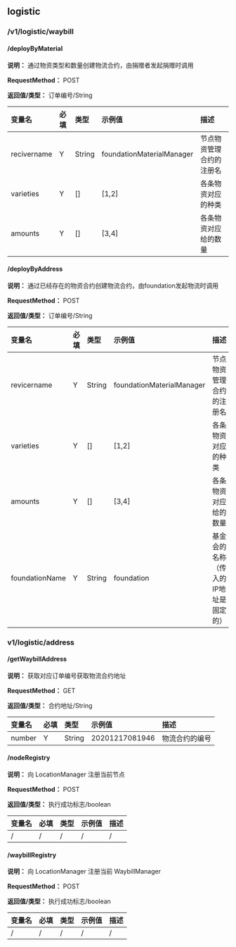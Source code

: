 ## logistic

### /v1/logistic/waybill

#### /deployByMaterial

**说明：** 通过物资类型和数量创建物流合约，由捐赠者发起捐赠时调用

**RequestMethod：** POST

**返回值/类型：** 订单编号/String

变量名|必填|类型|示例值|描述
:--|:--|:--|:--|:--
recivername|Y|String|foundationMaterialManager|节点物资管理合约的注册名
varieties|Y|[]|[1,2]|各条物资对应的种类
amounts|Y|[]|[3,4]|各条物资对应给的数量

#### /deployByAddress

**说明：** 通过已经存在的物资合约创建物流合约，由foundation发起物流时调用

**RequestMethod：** POST

**返回值/类型：** 订单编号/String

变量名|必填|类型|示例值|描述
:--|:--|:--|:--|:--
revicername|Y|String|foundationMaterialManager|节点物资管理合约的注册名
varieties|Y|[]|[1,2]|各条物资对应的种类
amounts|Y|[]|[3,4]|各条物资对应给的数量
foundationName|Y|String|foundation|基金会的名称（传入的IP地址是固定的）

### v1/logistic/address

#### /getWaybillAddress

**说明：** 获取对应订单编号获取物流合约地址

**RequestMethod：** GET

**返回值/类型：** 合约地址/String

变量名|必填|类型|示例值|描述
:--|:--|:--|:--|:--
number|Y|String|20201217081946|物流合约的编号

#### /nodeRegistry 

**说明：** 向 LocationManager 注册当前节点

**RequestMethod：** POST

**返回值/类型：** 执行成功标志/boolean

变量名|必填|类型|示例值|描述
:--|:--|:--|:--|:--
/|/|/|/|/

#### /waybillRegistry

**说明：** 向 LocationManager 注册当前 WaybillManager

**RequestMethod：** POST

**返回值/类型：** 执行成功标志/boolean

变量名|必填|类型|示例值|描述
:--|:--|:--|:--|:--
/|/|/|/|/
